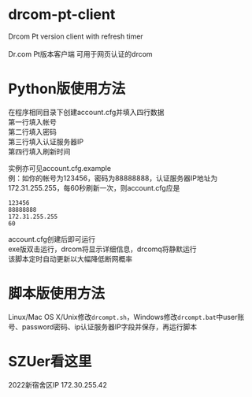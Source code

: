 # drcom-pt-client
Drcom Pt version client with refresh timer<br>
<br>
Dr.com Pt版本客户端 可用于网页认证的drcom

# Python版使用方法  
在程序相同目录下创建account.cfg并填入四行数据<br>
第一行填入帐号<br>
第二行填入密码<br>
第三行填入认证服务器IP<br>
第四行填入刷新时间  

实例亦可见account.cfg.example<br>
例：如你的帐号为123456，密码为88888888，认证服务器IP地址为172.31.255.255，每60秒刷新一次，则account.cfg应是<br>
```
123456
88888888
172.31.255.255
60
````

account.cfg创建后即可运行  
exe版双击运行，drcom将显示详细信息，drcomq将静默运行  
该脚本定时自动更新以大幅降低断网概率  

# 脚本版使用方法  
Linux/Mac OS X/Unix修改`drcompt.sh`，Windows修改`drcompt.bat`中user账号、password密码、ip认证服务器IP字段并保存，再运行脚本  

# SZUer看这里
2022新宿舍区IP 172.30.255.42

